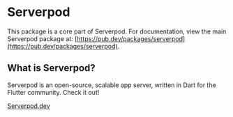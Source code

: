 # Serverpod
This package is a core part of Serverpod. For documentation, view the main Serverpod package at: [https://pub.dev/packages/serverpod](https://pub.dev/packages/serverpod).

## What is Serverpod?
Serverpod is an open-source, scalable app server, written in Dart for the Flutter community. Check it out!

[Serverpod.dev](https://serverpod.dev)
